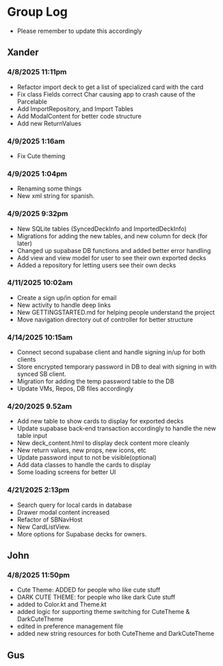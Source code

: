 # Group Log
- Please remember to update this accordingly

## Xander
### 4/8/2025 11:11pm 
- Refactor import deck to get a list of specialized card with the card
- Fix class Fields correct Char causing app to crash cause of the Parcelable
- Add ImportRepository, and Import Tables
- Add ModalContent for better code structure
- Add new ReturnValues
### 4/9/2025 1:16am
- Fix Cute theming
### 4/9/2025 1:04pm
- Renaming some things
- New xml string for spanish.
### 4/9/2025 9:32pm
- New SQLite tables (SyncedDeckInfo and ImportedDeckInfo)
- Migrations for adding the new tables, and new column for deck (for later)
- Changed up supabase DB functions and added better error handling
- Add view and view model for user to see their own exported decks
- Added a repository for letting users see their own decks
### 4/11/2025 10:02am
- Create a sign up/in option for email
- New activity to handle deep links
- New GETTINGSTARTED.md for helping people understand the project
- Move navigation directory out of controller for better structure
### 4/14/2025 10:15am
- Connect second supabase client and handle signing in/up for both clients
- Store encrypted temporary password in DB to deal with signing in with synced SB client.
- Migration for adding the temp password table to the DB
- Update VMs, Repos, DB files accordingly
### 4/20/2025 9.52am
- Add new table to show cards to display for exported decks
- Update supabase back-end transaction accordingly to handle the new table input
- New deck_content.html to display deck content more cleanly
- New return values, new props, new icons, etc
- Update password input to not be visible(optional)
- Add data classes to handle the cards to display
- Some loading screens for better UI
### 4/21/2025 2:13pm
- Search query for local cards in database
- Drawer modal content increased
- Refactor of SBNavHost
- New CardListView.
- More options for Supabase decks for owners.
## John
### 4/8/2025 11:50pm
- Cute Theme: ADDED for people who like cute stuff
- DARK CUTE THEME: for people who like dark Cute stuff
- added to Color.kt and Theme.kt
- added logic for supporting theme switching for CuteTheme & DarkCuteTheme
- edited in preference management file
- added new string resources for both CuteTheme and DarkCuteTheme
## Gus